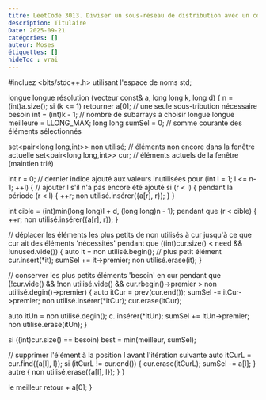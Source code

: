```yaml
---
titre: LeetCode 3013. Diviser un sous-réseau de distribution avec un coût minimum II -
description: Titulaire
Date: 2025-09-21
catégories: []
auteur: Moses
étiquettes: []
hideToc : vrai
---
```

#incluez <bits/stdc++.h>
utilisant l'espace de noms std;

longue longue résolution (vecteur const<long>& a, long long k, long d) {
n = (int)a.size();
si (k <= 1) retourner a[0]; // une seule sous-tribution nécessaire
besoin int = (int)k - 1; // nombre de subarrays à choisir
longue longue meilleure = LLONG_MAX;
long long sumSel = 0; // somme courante des éléments sélectionnés

set<pair<long long,int>> non utilisé; // éléments non encore dans la fenêtre actuelle
set<pair<long long,int>> cur; // éléments actuels de la fenêtre (maintien trié)

int r = 0; // dernier indice ajouté aux valeurs inutilisées
pour (int l = 1; l <= n-1; ++l) {
// ajouter l s'il n'a pas encore été ajouté
si (r < l) {
pendant la période (r < l) {
++r;
non utilisé.insérer({a[r], r});
}
}

int cible = (int)min(long long)l + d, (long long)n - 1);
pendant que (r < cible) {
++r;
non utilisé.insérer({a[r], r});
}

// déplacer les éléments les plus petits de non utilisés à cur jusqu'à ce que cur ait des éléments 'nécessités'
pendant que ((int)cur.size() < need && !unused.vide()) {
auto it = non utilisé.begin(); // plus petit élément
cur.insert(*it);
sumSel += it->premier;
non utilisé.erase(it);
}

// conserver les plus petits éléments 'besoin' en cur
pendant que (!cur.vide() && !non utilisé.vide() &&
cur.rbegin()->premier > non utilisé.degin()->premier) {
auto itCur = prev(cur.end());
sumSel -= itCur->premier;
non utilisé.insérer(*itCur);
cur.erase(itCur);

auto itUn = non utilisé.degin();
c. insérer(*itUn);
sumSel += itUn->premier;
non utilisé.erase(itUn);
}

si ((int)cur.size() == besoin)
best = min(meilleur, sumSel);

// supprimer l'élément à la position l avant l'itération suivante
auto itCurL = cur.find({a[l], l});
si (itCurL != cur.end()) {
cur.erase(itCurL);
sumSel -= a[l];
} autre {
non utilisé.erase({a[l], l});
}
}

le meilleur retour + a[0];
}